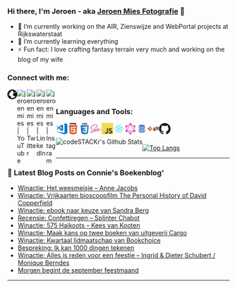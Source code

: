 ### Hi there, I'm Jeroen - aka [Jeroen Mies Fotografie][website] 👋

- 🔭 I’m currently working on the AIR, Zienswijze and WebPortal projects at Rijkswaterstaat
- 🌱 I’m currently learning everything
- ⚡ Fun fact: I love crafting fantasy terrain very much and working on the blog of my wife

### Connect with me:

[<img align="left" alt="jeroenmies" width="22px" src="https://raw.githubusercontent.com/iconic/open-iconic/master/svg/globe.svg" />][website]
[<img align="left" alt="jeroenmies | YouTube" width="22px" src="https://cdn.jsdelivr.net/npm/simple-icons@v3/icons/youtube.svg" />][youtube]
[<img align="left" alt="jeroenmies | Twitter" width="22px" src="https://cdn.jsdelivr.net/npm/simple-icons@v3/icons/twitter.svg" />][twitter]
[<img align="left" alt="jeroenmies | LinkedIn" width="22px" src="https://cdn.jsdelivr.net/npm/simple-icons@v3/icons/linkedin.svg" />][linkedin]
[<img align="left" alt="jeroenmies | Instagram" width="22px" src="https://cdn.jsdelivr.net/npm/simple-icons@v3/icons/instagram.svg" />][instagram]

<br />

### Languages and Tools:

[<img align="left" alt="Visual Studio Code" width="26px" src="https://raw.githubusercontent.com/github/explore/80688e429a7d4ef2fca1e82350fe8e3517d3494d/topics/visual-studio-code/visual-studio-code.png" />][webdevplaylist]
[<img align="left" alt="HTML5" width="26px" src="https://raw.githubusercontent.com/github/explore/80688e429a7d4ef2fca1e82350fe8e3517d3494d/topics/html/html.png" />][webdevplaylist]
[<img align="left" alt="CSS3" width="26px" src="https://raw.githubusercontent.com/github/explore/80688e429a7d4ef2fca1e82350fe8e3517d3494d/topics/css/css.png" />][cssplaylist]
[<img align="left" alt="Sass" width="26px" src="https://raw.githubusercontent.com/github/explore/80688e429a7d4ef2fca1e82350fe8e3517d3494d/topics/sass/sass.png" />][cssplaylist]
[<img align="left" alt="JavaScript" width="26px" src="https://raw.githubusercontent.com/github/explore/80688e429a7d4ef2fca1e82350fe8e3517d3494d/topics/javascript/javascript.png" />][jsplaylist]
[<img align="left" alt="React" width="26px" src="https://raw.githubusercontent.com/github/explore/80688e429a7d4ef2fca1e82350fe8e3517d3494d/topics/react/react.png" />][reactplaylist]
[<img align="left" alt="GraphQL" width="26px" src="https://raw.githubusercontent.com/github/explore/80688e429a7d4ef2fca1e82350fe8e3517d3494d/topics/graphql/graphql.png" />][webdevplaylist]
[<img align="left" alt="SQL" width="26px" src="https://raw.githubusercontent.com/github/explore/80688e429a7d4ef2fca1e82350fe8e3517d3494d/topics/sql/sql.png" />][webdevplaylist]
[<img align="left" alt="Git" width="26px" src="https://raw.githubusercontent.com/github/explore/80688e429a7d4ef2fca1e82350fe8e3517d3494d/topics/git/git.png" />][webdevplaylist]
[<img align="left" alt="GitHub" width="26px" src="https://raw.githubusercontent.com/github/explore/78df643247d429f6cc873026c0622819ad797942/topics/github/github.png" />][webdevplaylist]

<br />
<br />

<img align="left" alt="codeSTACKr's Github Stats" src="https://github-readme-stats.vercel.app/api?username=jeroenmies&show_icons=true&hide_border=true&count_private=true&theme=tokyonight" />

[![Top Langs](https://github-readme-stats.vercel.app/api/top-langs/?username=jeroenmies)](https://github.com/jeroenmies/github-readme-stats)

---

### 📕 Latest Blog Posts on Connie's Boekenblog'
<!-- BLOG-POST-LIST:START -->
- [Winactie: Het weesmeisje – Anne Jacobs](https://conniesboekenblog.nl/2020/09/08/winactie-het-weesmeisje-anne-jacobs/?utm_source=rss&utm_medium=rss&utm_campaign=winactie-het-weesmeisje-anne-jacobs)
- [Winactie: Vrijkaarten bioscoopfilm The Personal History of David Copperfield](https://conniesboekenblog.nl/2020/09/07/winactie-vrijkaarten-bioscoopfilm-the-personal-history-of-david-copperfield/?utm_source=rss&utm_medium=rss&utm_campaign=winactie-vrijkaarten-bioscoopfilm-the-personal-history-of-david-copperfield)
- [Winactie: ebook naar keuze van Sandra Berg](https://conniesboekenblog.nl/2020/09/05/winactie-ebook-naar-keuze-van-sandra-berg/?utm_source=rss&utm_medium=rss&utm_campaign=winactie-ebook-naar-keuze-van-sandra-berg)
- [Recensie: Confettiregen – Splinter Chabot](https://conniesboekenblog.nl/2020/09/04/recensie-confettiregen-splinter-chabot/?utm_source=rss&utm_medium=rss&utm_campaign=recensie-confettiregen-splinter-chabot)
- [Winactie: 575 Haikoots – Kees van Kooten](https://conniesboekenblog.nl/2020/09/04/winactie-575-haikoots-kees-van-kooten/?utm_source=rss&utm_medium=rss&utm_campaign=winactie-575-haikoots-kees-van-kooten)
- [Winactie: Maak kans op twee boeken van uitgeverij Cargo](https://conniesboekenblog.nl/2020/09/03/winactie-maak-kans-op-twee-boeken-van-uitgeverij-cargo/?utm_source=rss&utm_medium=rss&utm_campaign=winactie-maak-kans-op-twee-boeken-van-uitgeverij-cargo)
- [Winactie: Kwartaal lidmaatschap van Bookchoice](https://conniesboekenblog.nl/2020/09/02/winactie-kwartaal-lidmaatschap-van-bookchoice/?utm_source=rss&utm_medium=rss&utm_campaign=winactie-kwartaal-lidmaatschap-van-bookchoice)
- [Bespreking: Ik kan 1000 dingen tekenen](https://conniesboekenblog.nl/2020/09/01/bespreking-ik-kan-1000-dingen-tekenen/?utm_source=rss&utm_medium=rss&utm_campaign=bespreking-ik-kan-1000-dingen-tekenen)
- [Winactie: Alles is reden voor een feestje – Ingrid & Dieter Schubert / Monique Berndes](https://conniesboekenblog.nl/2020/09/01/winactie-alles-is-reden-voor-een-feestje-ingrid-dieter-schubert-monique-berndes-2/?utm_source=rss&utm_medium=rss&utm_campaign=winactie-alles-is-reden-voor-een-feestje-ingrid-dieter-schubert-monique-berndes-2)
- [Morgen begint de september feestmaand](https://conniesboekenblog.nl/2020/08/31/morgen-begint-de-september-feestmaand/?utm_source=rss&utm_medium=rss&utm_campaign=morgen-begint-de-september-feestmaand)
<!-- BLOG-POST-LIST:END -->

---

[website]: https://jeroenmiesfotografie.nl
[twitter]: https://twitter.com/jeroenmies
[youtube]: https://www.youtube.com/channel/UCdM6wXDAk3Y8_ycxkSfAD7Q
[instagram]: https://www.instagram.com/jeroenmies/
[linkedin]: https://www.linkedin.com/in/jeroenmies/
[webdevplaylist]: https://www.youtube.com/playlist?list=PLlhZGGVFsRrTQQnp_2UwWSoAigm-9_SqR
[jsplaylist]: https://www.youtube.com/playlist?list=PLC5BA7CB1270B2073
[cssplaylist]: https://www.youtube.com/playlist?list=PLlhZGGVFsRrSeV5xra6z-nU60cqompunz
[reactplaylist]: https://www.youtube.com/playlist?list=PLC5BA7CB1270B2073
